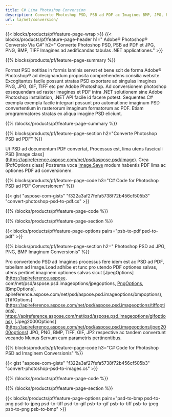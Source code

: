 ```yaml
---
title: C# Lima Photoshop Conversion
description: Converte Photoshop PSD, PSB ad PDF ac Imagines BMP, JPG, PNG, TIFF cum paucis lineis ex C# codice per .NET bibliothecam.
url: la/net/conversion/
---
```


{{< blocks/products/pf/feature-page-wrap >}}
{{< blocks/products/pf/feature-page-header h1=" Adobe® Photoshop® Conversio Via C#" h2=" Converte Photoshop PSD, PSB ad PDF et JPG, PNG, BMP, TIFF Imagines ad aedificandas tabulas .NET applicationes." >}}

{{% blocks/products/pf/feature-page-summary %}}

Format PSD notitias in formis laminis servat et bene scit de forma Adobe® Photoshop® ad designandum proposita comprehendens consilia website. Excogitantes facile possunt stratas PSD exportare ad singulas imagines PNG, JPG, GIF, TIFF etc per Adobe Photoshop. Ad conversionem photoshop exsequendam ad raster imagines et PDF intra .NET solutionem sine Adobe Photoshop installation, .NET API facile id facere potest. Sequentes C# exempla exempla facile integrari possunt pro automatione imaginum PSD convertentium in rasterorum imaginum formatorum ac PDF. Etiam programmatores stratas ex aliqua imagine PSD eliciunt.


{{% /blocks/products/pf/feature-page-summary  %}}

{{% blocks/products/pf/feature-page-section  h2="Converte Photoshop PSD ad PDF" %}}

Ut PSD ad documentum PDF convertat, Processus est, lima utens fasciculi PSD [Image class] (https://apireference.aspose.com/net/psd/aspose.psd/image). Crea [PdfOptions class] Postrema voca [Image.Save](https://apireference.aspose.com/net/psd/aspose.psd.image/save/methods/3) modum habentis PDF lima ac optiones PDF ad conversionem.

{{% blocks/products/pf/feature-page-code h3="C# Code for Photoshop PSD ad PDF Conversionem" %}}

{{< gist "aspose-com-gists" "f322a3af27fefa5738f72b456cf505b3" "convert-photoshop-psd-to-pdf.cs" >}}

{{% /blocks/products/pf/feature-page-code  %}}

{{% /blocks/products/pf/feature-page-section %}}

{{< blocks/products/pf/feature-page-options pairs="psb-to-pdf psd-to-pdf" >}}

{{% blocks/products/pf/feature-page-section  h2=" Photoshop PSD ad JPG, PNG, BMP Imaginum Conversionis" %}}

Pro convertendo PSD ad Imagines processus fere idem est ac PSD ad PDF, tabellam ad Image.Load adhibe et tunc pro utendo PDF optiones salvas, utens pertinet imaginem optiones salvas sicut [JpegOptions] (https://apireference.aspose. com/net/psd/aspose.psd.imageoptions/jpegoptions, [PngOptions](https://apireference.aspose.com/net/psd/aspose.psd.imageoptions/pngoptions), [BmpOptions]. apireference.aspose.com/net/psd/aspose.psd.imageoptions/bmpoptions), [TiffOptions] (https://apireference.aspose.com/net/psd/aspose.psd.imageoptions/tiffoptions), https://apireference.aspose.com/net/psd/aspose.psd.imageoptions/gifoptions), [Jpeg2000Options] (https://apireference.aspose.com/net/psd/aspose.psd.imageoptions/jpeg2000options) JPG, PNG, BMP, TIFF, GIF, JP2 respective ac tandem convertunt vocando Munus Servum cum parametris pertinentibus.


{{% blocks/products/pf/feature-page-code h3="C# Code for Photoshop PSD ad Imaginem Conversionis" %}}

{{< gist "aspose-com-gists" "f322a3af27fefa5738f72b456cf505b3" "convert-photoshop-psd-to-images.cs" >}}

{{% /blocks/products/pf/feature-page-code  %}}

{{% /blocks/products/pf/feature-page-section %}}

{{< blocks/products/pf/feature-page-options pairs="psd-to-bmp psd-to-png psd-to-jpeg psd-to-tiff psd-to-gif psb-to-gif psb-to-tiff psb-to-jpeg psb-to-png psb-to-bmp" >}}
